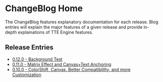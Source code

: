 # ChangeBlog Home

The ChangeBlog features explanatory documentation for each release. Blog entries will explain the major features of a
given release and provide in-depth explainations of TTE Engine features.

## Release Entries

* [0.12.0 - Background Test](./changeblog_0.12.0.md)
* [0.11.0 - Matrix Effect and Canvas+Text Anchoring](./changeblog_0.11.0.md)
* [0.10.0 - ColorShift, Canvas, Better Compatibililty, and more Customization](./changeblog_0.10.0.md)
